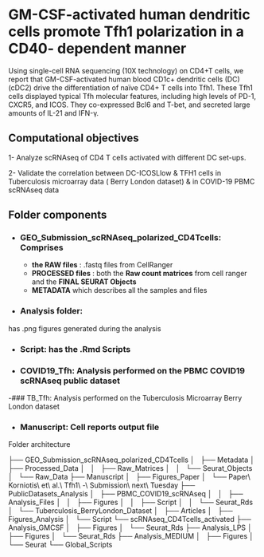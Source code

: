 # GM-CSF-activated human dendritic cells promote Tfh1 polarization in a CD40- dependent manner

Using single-cell RNA sequencing  (10X technology) on CD4+T cells, we report that GM-CSF-activated human blood CD1c+ dendritic cells (DC) (cDC2) drive the differentiation of naïve CD4+ T cells into Tfh1. These Tfh1 cells displayed typical Tfh molecular features, including high levels of PD-1, CXCR5, and ICOS. They co-expressed Bcl6 and T-bet, and secreted large amounts of IL-21 and IFN-γ. 

## Computational objectives

1- Analyze scRNAseq of CD4 T cells activated with different DC set-ups.

2- Validate the correlation between DC-ICOSLlow & TFH1 cells in Tuberculosis microarray data ( Berry London dataset) & in COVID-19 PBMC scRNAseq data 

## Folder components
- ### GEO_Submission_scRNAseq_polarized_CD4Tcells: Comprises 
  - **the RAW files** : .fastq files from CellRanger
  - **PROCESSED files** : both the **Raw count matrices** from cell ranger and the **FINAL SEURAT Objects** 
  - **METADATA** which describes all the samples and files
  
- ### Analysis folder:
has .png figures generated during the analysis
- ### Script: has the .Rmd Scripts
- ### COVID19_Tfh: Analysis performed on the PBMC COVID19 scRNAseq public dataset
-### TB_Tfh: Analysis performed on the Tuberculosis Microarray Berry London dataset
- ### Manuscript: Cell reports output file 

 Folder architecture
 
 

├── GEO_Submission_scRNAseq_polarized_CD4Tcells
│   ├── Metadata
│   ├── Processed_Data
│   │   ├── Raw_Matrices
│   │   └── Seurat_Objects
│   └── Raw_Data
├── Manuscript
│   ├── Figures_Paper
│   └── Paper\ Korniotis\ et\ al.\ Tfh1\ -\ Submission\ next\ Tuesday
├── PublicDatasets_Analysis
│   ├── PBMC_COVID19_scRNAseq
│   │   ├── Analysis_Files
│   │   ├── Figures
│   │   ├── Script
│   │   └── Seurat_Rds
│   └── Tuberculosis_BerryLondon_Dataset
│       ├── Articles
│       ├── Figures_Analysis
│       └── Script
└── scRNAseq_CD4Tcells_activated
    ├── Analysis_GMCSF
    │   ├── Figures
    │   └── Seurat_Rds
    ├── Analysis_LPS
    │   ├── Figures
    │   └── Seurat_Rds
    ├── Analysis_MEDIUM
    │   ├── Figures
    │   └── Seurat
    └── Global_Scripts


